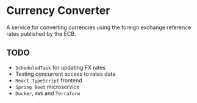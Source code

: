 # Currency Converter
A service for converting currencies using the foreign exchange reference rates published by the ECB.

## TODO
+ `ScheduledTask` for updating FX rates
+ Testing concurrent access to rates data
+ `React TypeScript` frontend
+ `Spring Boot` microservice
+ `Docker`, `AWS` and `Terraform`
